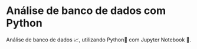 # Análise de banco de dados com Python
Análise de banco de dados 📈, utilizando Python🐍 com Jupyter Notebook 📒.
